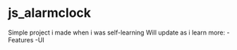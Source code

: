 # js_alarmclock
Simple project i made when i was self-learning 
Will update as i learn more:
  -Features
  -UI
